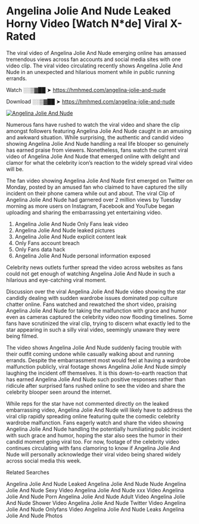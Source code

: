 ﻿# Angelina Jolie And Nude Leaked Horny Video [Watch N*de] Viral X-Rated

The viral video of ﻿Angelina Jolie And Nude emerging online has amassed tremendous views across fan accounts and social media sites with one video clip. The viral video circulating recently shows ﻿Angelina Jolie And Nude in an unexpected and hilarious moment while in public running errands. 

Watch ░░▒▓██ ➤ https://hmhmed.com/angelina-jolie-and-nude

Download ░░▒▓██ ➤ https://hmhmed.com/angelina-jolie-and-nude

[![Angelina Jolie And Nude](https://i.imgur.com/dJHk4Zq.gif)](https://hmhmed.com/angelina-jolie-and-nude)

Numerous fans have rushed to watch the viral video and share the clip amongst followers featuring ﻿Angelina Jolie And Nude caught in an amusing and awkward situation. While surprising, the authentic and candid video showing ﻿Angelina Jolie And Nude handling a real life blooper so genuinely has earned praise from viewers. Nonetheless, fans watch the current viral video of ﻿Angelina Jolie And Nude that emerged online with delight and clamor for what the celebrity icon’s reaction to the widely spread viral video will be.

The fan video showing ﻿Angelina Jolie And Nude first emerged on Twitter on Monday, posted by an amused fan who claimed to have captured the silly incident on their phone camera while out and about. The viral Clip of ﻿Angelina Jolie And Nude had garnered over 2 million views by Tuesday morning as more users on Instagram, Facebook and YouTube began uploading and sharing the embarrassing yet entertaining video. 

1. ﻿Angelina Jolie And Nude Only Fans leak video
2. ﻿Angelina Jolie And Nude leaked pictures
3. ﻿Angelina Jolie And Nude explicit content leak
4. Only Fans account breach
5. Only Fans data hack
6. ﻿Angelina Jolie And Nude personal information exposed

Celebrity news outlets further spread the video across websites as fans could not get enough of watching ﻿Angelina Jolie And Nude in such a hilarious and eye-catching viral moment. 

Discussion over the viral ﻿Angelina Jolie And Nude video showing the star candidly dealing with sudden wardrobe issues dominated pop culture chatter online. Fans watched and rewatched the short video, praising ﻿Angelina Jolie And Nude for taking the malfunction with grace and humor even as cameras captured the celebrity video now flooding timelines. Some fans have scrutinized the viral clip, trying to discern what exactly led to the star appearing in such a silly viral video, seemingly unaware they were being filmed.

The video shows ﻿Angelina Jolie And Nude suddenly facing trouble with their outfit coming undone while casually walking about and running errands. Despite the embarrassment most would feel at having a wardrobe malfunction publicly, viral footage shows ﻿Angelina Jolie And Nude simply laughing the incident off themselves. It is this down-to-earth reaction that has earned ﻿Angelina Jolie And Nude such positive responses rather than ridicule after surprised fans rushed online to see the video and share the celebrity blooper seen around the internet.  

While reps for the star have not commented directly on the leaked embarrassing video, ﻿Angelina Jolie And Nude will likely have to address the viral clip rapidly spreading online featuring quite the comedic celebrity wardrobe malfunction. Fans eagerly watch and share the video showing ﻿Angelina Jolie And Nude handling the potentially humiliating public incident with such grace and humor, hoping the star also sees the humor in their candid moment going viral too. For now, footage of the celebrity video continues circulating with fans clamoring to know if ﻿Angelina Jolie And Nude will personally acknowledge their viral video being shared widely across social media this week.

Related Searches

﻿Angelina Jolie And Nude Leaked
﻿Angelina Jolie And Nude Nude
﻿Angelina Jolie And Nude Sexy Video
﻿Angelina Jolie And Nude xxx Video
﻿Angelina Jolie And Nude Porn
﻿Angelina Jolie And Nude Adult Video
﻿Angelina Jolie And Nude Shower Video
﻿Angelina Jolie And Nude Twitter Video
﻿Angelina Jolie And Nude Onlyfans Video
﻿Angelina Jolie And Nude Leaks
﻿Angelina Jolie And Nude Photos